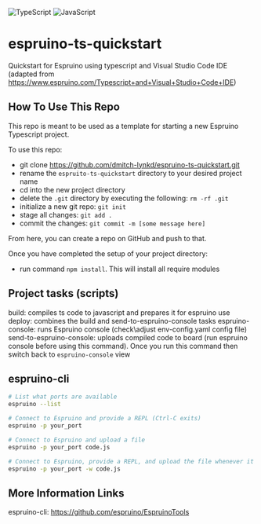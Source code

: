 ![TypeScript](https://badges.frapsoft.com/typescript/code/typescript.png?v=101) ![JavaScript](https://badges.frapsoft.com/javascript/code/javascript.png?v=101)
# espruino-ts-quickstart

Quickstart for Espruino using typescript and Visual Studio Code IDE
(adapted from https://www.espruino.com/Typescript+and+Visual+Studio+Code+IDE)

## How To Use This Repo

This repo is meant to be used as a template for starting a new Espruino Typescript project.

To use this repo:

- git clone https://github.com/dmitch-lynkd/espruino-ts-quickstart.git
- rename the `espruito-ts-quickstart` directory to your desired project name
- cd into the new project directory
- delete the `.git` directory by executing the following: `rm -rf .git`
- initialize a new git repo: `git init`
- stage all changes: `git add .`
- commit the changes: `git commit -m [some message here]`

From here, you can create a repo on GitHub and push to that.

Once you have completed the setup of your project directory:

- run command `npm install`. This will install all require modules

## Project tasks (scripts)
build: compiles ts code to javascript and prepares it for espruino use
deploy: combines the build and send-to-espruino-console tasks
espruino-console: runs Espruino console (check\adjust env-config.yaml config file)
send-to-espruino-console: uploads compiled code to board (run espruino console before using this command). Once you run this command then switch back to `espruino-console` view

## espruino-cli
```bash
# List what ports are available
espruino --list

# Connect to Espruino and provide a REPL (Ctrl-C exits)
espruino -p your_port

# Connect to Espruino and upload a file
espruino -p your_port code.js

# Connect to Espruino, provide a REPL, and upload the file whenever it changes
espruino -p your_port -w code.js
```

## More Information Links
espruino-cli: https://github.com/espruino/EspruinoTools
